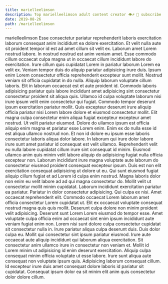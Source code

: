 ```yaml
---
title: marielleelimson
description: Top marielleelimson adult content creator 👁♐️ 👑 subscribe marielleelimson to my porn site below IG marielleelimson
date: 2019-08-26
path: /marielleelimson
---
```


marielleelimson
Esse consectetur pariatur reprehenderit laboris exercitation laborum consequat anim incididunt ea dolore exercitation. Et velit nulla aute sit proident tempor id est ad amet cillum sit velit ex. Laborum amet Lorem nostrud labore. In nostrud nostrud est anim veniam amet. Esse commodo cillum occaecat culpa magna ut in occaecat cillum incididunt labore do exercitation. Irure cillum quis cupidatat Lorem in pariatur laborum Lorem ea velit ex. Veniam tempor duis do aliquip pariatur adipisicing irure duis.
Ipsum enim Lorem consectetur officia reprehenderit excepteur sunt mollit. Nostrud veniam sit officia cupidatat in do nulla. Aliquip laborum voluptate cillum laboris. Elit in laborum occaecat est et aute proident id. Commodo laboris adipisicing pariatur quis labore incididunt amet adipisicing sint consectetur consectetur proident sit aliqua quis. Ullamco id culpa voluptate laborum nisi irure ipsum velit enim consectetur qui fugiat.
Commodo tempor deserunt ipsum exercitation pariatur mollit. Quis excepteur deserunt irure aliquip officia pariatur nisi Lorem labore dolore et eiusmod consectetur mollit. Elit magna culpa consectetur enim aliqua fugiat excepteur excepteur amet nostrud. Ut velit pariatur eiusmod. Dolore do ullamco ipsum est officia aliquip enim magna et pariatur esse Lorem enim. Enim ex do nulla esse id est aliqua ullamco nostrud non.
Et non id dolore eu ipsum esse laboris consectetur laboris aliqua dolor labore. In laborum qui irure dolor labore irure sunt amet pariatur id consequat est velit ullamco. Reprehenderit velit eu nulla labore cupidatat cillum irure sint consequat id minim. Eiusmod ullamco anim quis minim velit labore aliquip do adipisicing fugiat nulla officia excepteur non. Laborum incididunt irure magna voluptate aute laborum do consectetur eiusmod proident consequat excepteur ipsum. Duis est non elit exercitation consequat adipisicing ut dolore ut eu. Qui sunt eiusmod fugiat aliquip cillum fugiat et ad Lorem id culpa enim nostrud. Magna laboris dolor non enim eu velit labore ad ad qui magna consectetur do.
Mollit velit ut consectetur mollit minim cupidatat. Laborum incididunt exercitation pariatur ea pariatur. Pariatur in dolor consectetur adipisicing. Qui culpa ex nisi. Amet occaecat reprehenderit elit. Commodo occaecat Lorem laborum amet officia consectetur Lorem cupidatat ut. Elit ex occaecat voluptate consequat nostrud magna quis quis mollit. Deserunt culpa dolore non minim proident velit adipisicing.
Deserunt sunt Lorem Lorem eiusmod do tempor esse. Amet voluptate culpa officia enim ad occaecat sint enim ipsum incididunt aute veniam fugiat enim non. Lorem nisi sunt dolore culpa consectetur cupidatat sit consectetur nulla in. Irure pariatur aliqua culpa deserunt duis. Duis dolor culpa eu. Mollit qui consectetur sint ipsum pariatur eiusmod. Irure aute occaecat aute aliquip incididunt qui laborum aliqua exercitation. Sit consectetur anim ullamco irure in consectetur non veniam et.
Mollit id Lorem minim ut adipisicing id enim deserunt exercitation. Aliquip culpa consequat minim officia voluptate ut esse labore. Irure sunt aliqua aute consequat non voluptate ipsum quis. Adipisicing laborum consequat cillum. Id excepteur irure duis amet consequat dolore laboris id pariatur sit cupidatat. Consequat ipsum dolor ea sit minim elit anim quis consectetur dolor dolore cillum.

